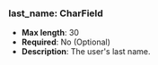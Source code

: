 ### last_name: CharField

- **Max length**: 30
- **Required**: No (Optional)
- **Description**: The user's last name.
